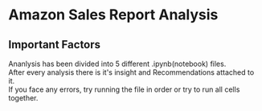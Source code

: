 <h1>Amazon Sales Report Analysis</h1>
<h2>Important Factors</h2>
<p>Ananlysis has been divided into 5 different .ipynb(notebook) files.<br>
    After every analysis there is it's insight and Recommendations attached to it.<br>
    If you face any errors, try running the file in order or try to run all cells together.</p>